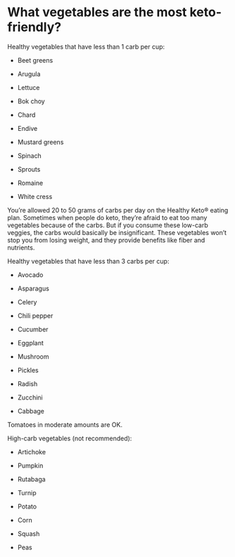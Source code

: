 # What vegetables are the most keto-friendly?

Healthy vegetables that have less than 1 carb per cup:

- Beet greens

- Arugula

- Lettuce

- Bok choy

- Chard

- Endive

- Mustard greens

- Spinach

- Sprouts

- Romaine

- White cress

You’re allowed 20 to 50 grams of carbs per day on the Healthy Keto® eating plan. Sometimes when people do keto, they’re afraid to eat too many vegetables because of the carbs. But if you consume these low-carb veggies, the carbs would basically be insignificant. These vegetables won’t stop you from losing weight, and they provide benefits like fiber and nutrients.

Healthy vegetables that have less than 3 carbs per cup:

- Avocado

- Asparagus

- Celery

- Chili pepper

- Cucumber

- Eggplant

- Mushroom

- Pickles

- Radish

- Zucchini

- Cabbage

Tomatoes in moderate amounts are OK.

High-carb vegetables (not recommended):

- Artichoke

- Pumpkin

- Rutabaga 

- Turnip

- Potato

- Corn

- Squash

- Peas